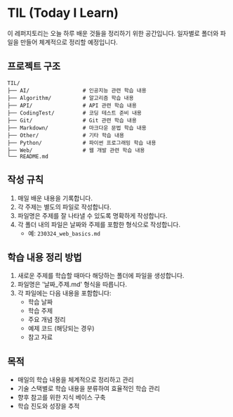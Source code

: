 # TIL (Today I Learn)

이 레퍼지토리는 오늘 하루 배운 것들을 정리하기 위한 공간입니다. 일자별로 폴더와 파일을 만들어 체계적으로 정리할 예정입니다.

## 프로젝트 구조

```
TIL/
├── AI/                 # 인공지능 관련 학습 내용
├── Algorithm/          # 알고리즘 학습 내용
├── API/                # API 관련 학습 내용
├── CodingTest/         # 코딩 테스트 준비 내용
├── Git/                # Git 관련 학습 내용
├── Markdown/           # 마크다운 문법 학습 내용
├── Other/              # 기타 학습 내용
├── Python/             # 파이썬 프로그래밍 학습 내용
├── Web/                # 웹 개발 관련 학습 내용
└── README.md
```

## 작성 규칙

1. 매일 배운 내용을 기록합니다.
2. 각 주제는 별도의 파일로 작성합니다.
3. 파일명은 주제를 잘 나타낼 수 있도록 명확하게 작성합니다.
4. 각 폴더 내의 파일은 날짜와 주제를 포함한 형식으로 작성합니다.
   - 예: `230324_web_basics.md`

## 학습 내용 정리 방법

1. 새로운 주제를 학습할 때마다 해당하는 폴더에 파일을 생성합니다.
2. 파일명은 '날짜_주제.md' 형식을 따릅니다.
3. 각 파일에는 다음 내용을 포함합니다:
   - 학습 날짜
   - 학습 주제
   - 주요 개념 정리
   - 예제 코드 (해당되는 경우)
   - 참고 자료

## 목적

- 매일의 학습 내용을 체계적으로 정리하고 관리
- 기술 스택별로 학습 내용을 분류하여 효율적인 학습 관리
- 향후 참고를 위한 지식 베이스 구축
- 학습 진도와 성장을 추적
